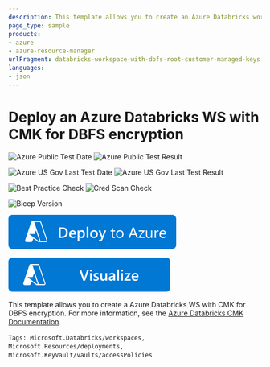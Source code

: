 ```yaml
---
description: This template allows you to create an Azure Databricks workspace with CMK for DBFS root encryption
page_type: sample
products:
- azure
- azure-resource-manager
urlFragment: databricks-workspace-with-dbfs-root-customer-managed-keys
languages:
- json
---
```

# Deploy an Azure Databricks WS with CMK for DBFS encryption

![Azure Public Test Date](https://azurequickstartsservice.blob.core.windows.net/badges/quickstarts/microsoft.databricks/databricks-workspace-with-dbfs-root-customer-managed-keys/PublicLastTestDate.svg)
![Azure Public Test Result](https://azurequickstartsservice.blob.core.windows.net/badges/quickstarts/microsoft.databricks/databricks-workspace-with-dbfs-root-customer-managed-keys/PublicDeployment.svg)

![Azure US Gov Last Test Date](https://azurequickstartsservice.blob.core.windows.net/badges/quickstarts/microsoft.databricks/databricks-workspace-with-dbfs-root-customer-managed-keys/FairfaxLastTestDate.svg)
![Azure US Gov Last Test Result](https://azurequickstartsservice.blob.core.windows.net/badges/quickstarts/microsoft.databricks/databricks-workspace-with-dbfs-root-customer-managed-keys/FairfaxDeployment.svg)

![Best Practice Check](https://azurequickstartsservice.blob.core.windows.net/badges/quickstarts/microsoft.databricks/databricks-workspace-with-dbfs-root-customer-managed-keys/BestPracticeResult.svg)
![Cred Scan Check](https://azurequickstartsservice.blob.core.windows.net/badges/quickstarts/microsoft.databricks/databricks-workspace-with-dbfs-root-customer-managed-keys/CredScanResult.svg)

![Bicep Version](https://azurequickstartsservice.blob.core.windows.net/badges/quickstarts/microsoft.databricks/databricks-workspace-with-dbfs-root-customer-managed-keys/BicepVersion.svg)

[![Deploy To Azure](https://raw.githubusercontent.com/Azure/azure-quickstart-templates/master/1-CONTRIBUTION-GUIDE/images/deploytoazure.svg?sanitize=true)](https://portal.azure.com/#create/Microsoft.Template/uri/https%3A%2F%2Fraw.githubusercontent.com%2FAzure%2Fazure-quickstart-templates%2Fmaster%2Fquickstarts%2Fmicrosoft.databricks%2Fdatabricks-workspace-with-dbfs-root-customer-managed-keys%2Fazuredeploy.json)

[![Visualize](https://raw.githubusercontent.com/Azure/azure-quickstart-templates/master/1-CONTRIBUTION-GUIDE/images/visualizebutton.svg?sanitize=true)](http://armviz.io/#/?load=https%3A%2F%2Fraw.githubusercontent.com%2FAzure%2Fazure-quickstart-templates%2Fmaster%2Fquickstarts%2Fmicrosoft.databricks%2Fdatabricks-workspace-with-dbfs-root-customer-managed-keys%2Fazuredeploy.json)

This template allows you to create a Azure Databricks WS with CMK for DBFS encryption. For more information, see the [Azure Databricks CMK Documentation](https://aka.ms/adbbyokdocs).

`Tags: Microsoft.Databricks/workspaces, Microsoft.Resources/deployments, Microsoft.KeyVault/vaults/accessPolicies`
